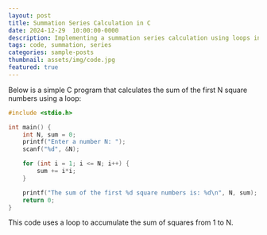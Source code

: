 ```yaml
---
layout: post  
title: Summation Series Calculation in C  
date: 2024-12-29  10:00:00-0000
description: Implementing a summation series calculation using loops in C.  
tags: code, summation, series
categories: sample-posts
thumbnail: assets/img/code.jpg
featured: true
---
```


Below is a simple C program that calculates the sum of the first N square numbers using a loop:

```c
#include <stdio.h>

int main() {
    int N, sum = 0;
    printf("Enter a number N: ");
    scanf("%d", &N);

    for (int i = 1; i <= N; i++) {
        sum += i*i;
    }

    printf("The sum of the first %d square numbers is: %d\n", N, sum);
    return 0;
}
```

This code uses a loop to accumulate the sum of squares from 1 to N.

